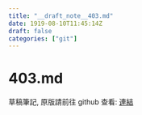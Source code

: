 ```yaml
---
title: "__draft_note__403.md"
date: 1919-08-10T11:45:14Z
draft: false
categories: ["git"]
---
```


# 403.md

草稿筆記, 原版請前往 github 查看: [連結](https://github.com/tinghaolai/just-random-note/blob/master/git/403.md)